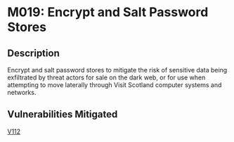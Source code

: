# M019: Encrypt and Salt Password Stores

## Description

Encrypt and salt password stores to mitigate the risk of sensitive data being exfiltrated by threat actors for sale on the dark web, or for use when attempting to move laterally through Visit Scotland computer systems and networks.
## Vulnerabilities Mitigated

[V112](../vulnerabilities/V112.md)